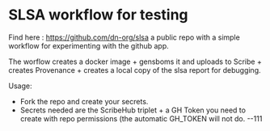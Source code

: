 # SLSA workflow for testing

Find here : https://github.com/dn-org/slsa a public repo with a simple workflow for experimenting with the github app.

The worflow creates a docker image + gensboms it and uploads to Scribe + creates Provenance + creates a local copy of the slsa report for debugging.

Usage:

* Fork the repo and create your secrets.
* Secrets needed are the ScribeHub triplet + a GH Token you need to create with repo permissions (the automatic GH_TOKEN will not do.
--111
